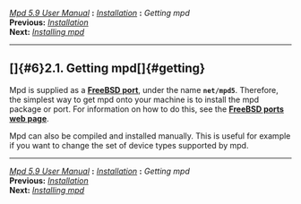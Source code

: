 [*Mpd 5.9 User Manual*](mpd.html) **:** [*Installation*](mpd5.html)
**:** *Getting mpd*\
**Previous:** [*Installation*](mpd5.html)\
**Next:** [*Installing mpd*](mpd7.html)

------------------------------------------------------------------------

## []{#6}2.1. Getting mpd[]{#getting}

Mpd is supplied as a **[FreeBSD port](http://www.freebsd.org/ports)**,
under the name **`net/mpd5`**. Therefore, the simplest way to get mpd
onto your machine is to install the mpd package or port. For information
on how to do this, see the **[FreeBSD ports web
page](http://www.freebsd.org/ports)**.

Mpd can also be compiled and installed manually. This is useful for
example if you want to change the set of device types supported by mpd.

------------------------------------------------------------------------

[*Mpd 5.9 User Manual*](mpd.html) **:** [*Installation*](mpd5.html)
**:** *Getting mpd*\
**Previous:** [*Installation*](mpd5.html)\
**Next:** [*Installing mpd*](mpd7.html)
